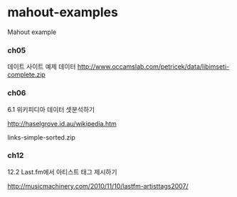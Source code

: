 mahout-examples
===============

Mahout example


### ch05

데이트 사이트 예제 데이터
http://www.occamslab.com/petricek/data/libimseti-complete.zip


### ch06

6.1 위키피디아 데이터 셋분석하기

http://haselgrove.id.au/wikipedia.htm

links-simple-sorted.zip



### ch12

12.2 Last.fm에서 아티스트 태그 제시하기

http://musicmachinery.com/2010/11/10/lastfm-artisttags2007/


